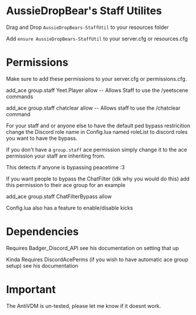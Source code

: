 # AussieDropBear's Staff Utilites

Drag and Drop ``AussieDropBears-StaffUtil`` to your resources folder

Add ``ensure AussieDropBears-StaffUtil`` to your server.cfg or resources.cfg

# Permissions

Make sure to add these permissions to your server.cfg or permissions.cfg.

add_ace group.staff Yeet.Player allow -- Allows Staff to use the /yeetscene commands

add_ace group.staff chatclear allow -- Allows staff to use the /chatclear command

<!-- Default Ped Restrciton  -->

For your staff and or anyone else to have the default ped bypass restricition change the Discord role name in Config.lua named roleList to discord roles you want to have the bypass.

If you don't have a ``group.staff`` ace permission simply change it to the ace permission your staff are inheriting from.

<!-- Peacetime Detection Bypass -->

This detects if anyone is bypassing peacetime :3

<!-- Chat Filtering Permissions -->

If you want people to bypass the ChatFilter (idk why you would do this) add this permission to their ace group for an example

add_ace group.staff ChatFilterBypass allow

Config.lua also has a feature to enable/disable kicks

# Dependencies

Requires Badger_Discord_API see his documentation on setting that up

Kinda Requires DiscordAcePerms (if you wish to have automatic ace group setup) see his documentation

# Important 

The AntiVDM is un-tested, please let me know if it doesnt work.
